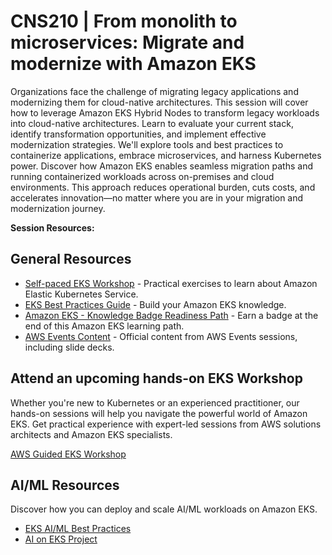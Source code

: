 # CNS210 | From monolith to microservices: Migrate and modernize with Amazon EKS

Organizations face the challenge of migrating legacy applications and modernizing them for cloud-native architectures. This session will cover how to leverage Amazon EKS Hybrid Nodes to transform legacy workloads into cloud-native architectures. Learn to evaluate your current stack, identify transformation opportunities, and implement effective modernization strategies. We'll explore tools and best practices to containerize applications, embrace microservices, and harness Kubernetes power. Discover how Amazon EKS enables seamless migration paths and running containerized workloads across on-premises and cloud environments. This approach reduces operational burden, cuts costs, and accelerates innovation—no matter where you are in your migration and modernization journey.

**Session Resources:**



## General Resources

- [Self-paced EKS Workshop](https://www.eksworkshop.com/?trk=598e2a98-81ab-4a4e-860c-5ef611800f0a&sc_channel=el) - Practical exercises to learn about Amazon Elastic Kubernetes Service.
- [EKS Best Practices Guide](https://docs.aws.amazon.com/eks/latest/best-practices/introduction.html?trk=5a5976cd-9bdc-482e-ac5e-e87f626d6658&sc_channel=el) - Build your Amazon EKS knowledge.
- [Amazon EKS - Knowledge Badge Readiness Path](https://skillbuilder.aws/learning-plan/FRN6Z7KMRY/amazon-eks--knowledge-badge-readiness-path/393YRXJZWC?trk=4e1e6d45-8b48-4ae8-9cd8-01ec40ce8fa3&sc_channel=el) - Earn a badge at the end of this Amazon EKS learning path.
- [AWS Events Content](https://aws.amazon.com/events/events-content/) - Official content from AWS Events sessions, including slide decks.

## Attend an upcoming hands-on EKS Workshop

Whether you're new to Kubernetes or an experienced practitioner, our hands-on sessions will help you navigate the powerful world of Amazon EKS. Get practical experience with expert-led sessions from AWS solutions architects and Amazon EKS specialists.

[AWS Guided EKS Workshop](https://aws-experience.com/emea/smb/events/series/get-hands-on-with-amazon-eks?trk=b0a4f92b-94f3-4e8c-8694-2af36b96ebbd&sc_channel=el)

## AI/ML Resources

Discover how you can deploy and scale AI/ML workloads on Amazon EKS.

- [EKS AI/ML Best Practices](https://docs.aws.amazon.com/eks/latest/best-practices/introduction.html?trk=5a5976cd-9bdc-482e-ac5e-e87f626d6658&sc_channel=el)
- [AI on EKS Project](https://awslabs.github.io/ai-on-eks/?trk=9d3947ba-1dd3-447a-9a3f-fd6fcee3fa8d&sc_channel=el)


